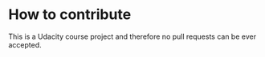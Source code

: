 # How to contribute

This is a Udacity course project and therefore no pull requests can be ever accepted.
